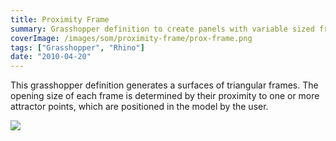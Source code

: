 ```yaml
---
title: Proximity Frame
summary: Grasshopper definition to create panels with variable sized frames
coverImage: /images/som/proximity-frame/prox-frame.png
tags: ["Grasshopper", "Rhino"]
date: "2010-04-20"
---
```


This grasshopper definition generates a surfaces of triangular frames. The opening size of each frame is determined by their proximity to one or more attractor points, which are positioned in the model by the user.

![](/images/som/proximity-frame/proxframe2.jpg)
